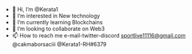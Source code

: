 - 👋 Hi, I’m @Kerata1
- 👀 I’m interested in New technology
- 🌱 I’m currently learning Blockchains
- 💞️ I’m looking to collaborate on Web3
- 📫 How to reach me e-mail-twitter-discord
sportlive11116@gmail.com    @cakmaborsaciii      @Kerata1-RH#6379
<!---
Kerata1/Kerata1 is a ✨ special ✨ repository because its `README.md` (this file) appears on your GitHub profile.
You can click the Preview link to take a look at your changes.
--->
